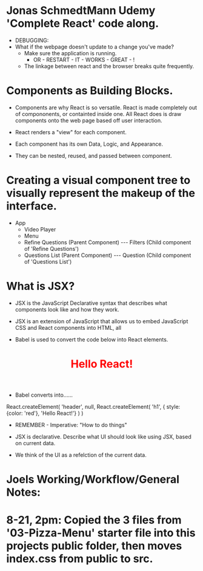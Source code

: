 # Jonas SchmedtMann Udemy 'Complete React' code along.

- DEBUGGING: 
- What if the webpage doesn't update to a change you've made?
    - Make sure the application is running.
        - OR - RESTART - IT - WORKS - GREAT - !
    - The linkage between react and the browser breaks quite frequently.

# Components as Building Blocks.

- Components are why React is so versatile. React is made completely out of compononents, or containted inside one. All React does is draw components onto the web page based off user interaction.

- React renders a "view" for each component. 

- Each component has its own Data, Logic, and Appearance.

- They can be nested, reused, and passed between component.

# Creating a visual component tree to visually represent the makeup of the interface.

- App
    - Video Player
    - Menu
    - Refine Questions (Parent Component)
        --- Filters (Child component of 'Refine Questions')
    - Questions List (Parent Component)
        --- Question (Child component of 'Questions List')



# What is JSX? 

- JSX is the JavaScript Declarative syntax that describes what components look like and how they work.

- JSX is an extension of JavaScript that allows us to embed JavaScript CSS and React components into HTML, all

- Babel is used to convert the code below into React elements.

<header>
    <h1 style ="color: red">
    Hello React!
    </h1>
</header>

- Babel converts into......

React.createElement(
    'header',
    null,
    React.createElement(
        'h1',
        { style: {color: 'red'}, 'Hello React!'}
    )
)

- REMEMBER - Imperative: "How to do things"

- JSX is declarative. Describe what UI should look like using JSX, based on current data.
- We think of the UI as a refelction of the current data.


# Joels Working/Workflow/General Notes:

# 8-21, 2pm: Copied the 3 files from '03-Pizza-Menu' starter file into this projects public folder, then moves index.css from public to src.